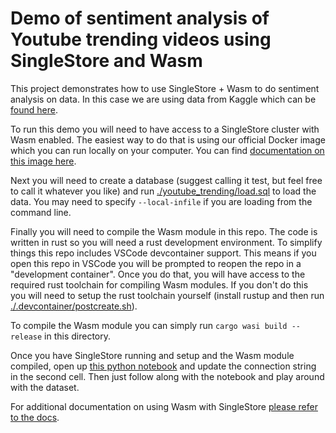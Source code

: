 # Demo of sentiment analysis of Youtube trending videos using SingleStore and Wasm

This project demonstrates how to use SingleStore + Wasm to do sentiment analysis on data. In this case we are using data from Kaggle which can be [found here](https://www.kaggle.com/datasets/rsrishav/youtube-trending-video-dataset).

To run this demo you will need to have access to a SingleStore cluster with Wasm enabled. The easiest way to do that is using our official Docker image which you can run locally on your computer. You can find [documentation on this image here](https://github.com/singlestore-labs/singlestoredb-dev-image).

Next you will need to create a database (suggest calling it test, but feel free to call it whatever you like) and run [./youtube_trending/load.sql](./youtube_trending/load.sql) to load the data. You may need to specify `--local-infile` if you are loading from the command line.

Finally you will need to compile the Wasm module in this repo. The code is written in rust so you will need a rust development environment. To simplify things this repo includes VSCode devcontainer support. This means if you open this repo in VSCode you will be prompted to reopen the repo in a "development container". Once you do that, you will have access to the required rust toolchain for compiling Wasm modules. If you don't do this you will need to setup the rust toolchain yourself (install rustup and then run [./.devcontainer/postcreate.sh](./.devcontainer/postcreate.sh)).

To compile the Wasm module you can simply run `cargo wasi build --release` in this directory.

Once you have SingleStore running and setup and the Wasm module compiled, open up [this python notebook](./youtube_trending/youtube_sentiment_analysis.ipynb) and update the connection string in the second cell. Then just follow along with the notebook and play around with the dataset.

For additional documentation on using Wasm with SingleStore [please refer to the docs](https://docs.singlestore.com/db/v8.0/en/reference/code-engine---powered-by-wasm.html).
